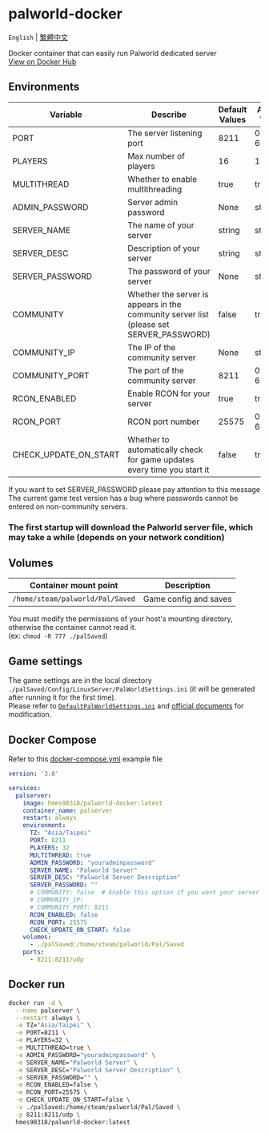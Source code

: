 # palworld-docker
`English` | [繁體中文](./README_zh-TW.md)

Docker container that can easily run Palworld dedicated server  
[View on Docker Hub](https://hub.docker.com/r/hmes98318/palworld-docker)  


## Environments
| Variable              | Describe                          | Default Values | Allowed Values       |
|-----------------------|-----------------------------------|----------------|----------------------|
| PORT                  | The server listening port         | 8211           | 0-65535              |
| PLAYERS               | Max number of players             | 16             | 1-32                 |
| MULTITHREAD           | Whether to enable multithreading  | true           | true/false           |
| ADMIN_PASSWORD        | Server admin password             | None           | string               |
| SERVER_NAME           | The name of your server           | string         | string               |
| SERVER_DESC           | Description of your server        | string         | string               |
| SERVER_PASSWORD       | The password of your server       | None           | string               |
| COMMUNITY             | Whether the server is appears in the community server list (please set SERVER_PASSWORD)             | false           | true/false               |
| COMMUNITY_IP          | The IP of the community server    | None           | string               |
| COMMUNITY_PORT        | The port of the community server  | 8211           | 0-65535              |
| RCON_ENABLED          | Enable RCON for your server       | true           | true/false           |
| RCON_PORT             | RCON port number                  | 25575          | 0-65535              |
| CHECK_UPDATE_ON_START | Whether to automatically check for game updates every time you start it   | false           | true/false   |

If you want to set SERVER_PASSWORD please pay attention to this message  
The current game test version has a bug where passwords cannot be entered on non-community servers.  

### The first startup will download the Palworld server file, which may take a while (depends on your network condition)  


## Volumes
| Container mount point             | Description           |
|-----------------------------------|-----------------------|
| `/home/steam/palworld/Pal/Saved`  | Game config and saves |

You must modify the permissions of your host's mounting directory, otherwise the container cannot read it.  
(ex: `chmod -R 777 ./palSaved`)  


## Game settings
The game settings are in the local directory `./palSaved/Config/LinuxServer/PalWorldSettings.ini` (it will be generated after running it for the first time).  
Please refer to [`DefaultPalWorldSettings.ini`](./DefaultPalWorldSettings.ini) and [official documents](https://tech.palworldgame.com/optimize-game-balance) for modification.  

## Docker Compose
Refer to this [docker-compose.yml](./docker-compose.yml) example file

```yml
version: '3.8'

services:
  palserver:
    image: hmes98318/palworld-docker:latest
    container_name: palserver
    restart: always
    environment:
      TZ: "Asia/Taipei"
      PORT: 8211
      PLAYERS: 32
      MULTITHREAD: true
      ADMIN_PASSWORD: "youradminpassword"
      SERVER_NAME: "Palworld Server"
      SERVER_DESC: "Palworld Server Description"
      SERVER_PASSWORD: ""
      # COMMUNITY: false  # Enable this option if you want your server to appear in the community servers list, please set SERVER_PASSWORD
      # COMMUNITY_IP: 
      # COMMUNITY_PORT: 8211
      RCON_ENABLED: false
      RCON_PORT: 25575
      CHECK_UPDATE_ON_START: false
    volumes:
      - ./palSaved:/home/steam/palworld/Pal/Saved
    ports:
      - 8211:8211/udp
```


## Docker run

```bash
docker run -d \
  --name palserver \
  --restart always \
  -e TZ="Asia/Taipei" \
  -e PORT=8211 \
  -e PLAYERS=32 \
  -e MULTITHREAD=true \
  -e ADMIN_PASSWORD="youradminpassword" \
  -e SERVER_NAME="Palworld Server" \
  -e SERVER_DESC="Palworld Server Description" \
  -e SERVER_PASSWORD="" \
  -e RCON_ENABLED=false \
  -e RCON_PORT=25575 \
  -e CHECK_UPDATE_ON_START=false \
  -v ./palSaved:/home/steam/palworld/Pal/Saved \
  -p 8211:8211/udp \
  hmes98318/palworld-docker:latest
```